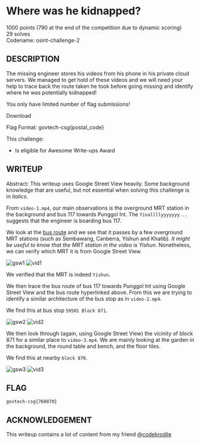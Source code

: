# Where was he kidnapped?
1000 points (790 at the end of the competition due to dynamic scoring)<br>
29 solves<br>
Codename: osint-challenge-2

## DESCRIPTION
The missing engineer stores his videos from his phone in his private cloud servers. We managed to get hold of these videos and we will need your help to trace back the route taken he took before going missing and identify where he was potentially kidnapped!

You only have limited number of flag submissions!

Download

Flag Format: govtech-csg{postal_code}

This challenge:
- Is eligible for Awesome Write-ups Award

## WRITEUP
Abstract: This writeup uses Google Street View heavily. Some background knowledge that are useful, but not essential when solving this challenge is in _italics_.

From `video-1.mp4`, our main observations is the overground MRT station in the background and bus 117 towards Punggol Int. The `finallllyyyyyyy...` suggests that the engineer is boarding bus 117.

We look at the [bus route](https://www.transitlink.com.sg/eservice/eguide/service_route.php?service=117) and we see that it passes by a few overground MRT stations (such as Sembawang, Canberra, Yishun and Khatib). _It might be useful to know that the MRT station in the video is Yishun._ Nonetheless, we can verify which MRT it is from Google Street View.

![gsw1](Images/gsw1.png)
![vid1](Images/vid1.png)

We verified that the MRT is indeed `Yishun`.

We then trace the bus route of bus 117 towards Punggol Int using Google Street View and the bus route hyperlinked above. From this we are trying to identify a similar architecture of the bus stop as in `video-2.mp4`.

We find this at bus stop `59501 Block 871`.

![gsw2](Images/gsw2.png)
![vid2](Images/vid2.png)


We then look through (again, using Google Street View) the vicinity of block 871 for a similar place to `video-3.mp4`. We are mainly looking at the garden in the background, the round table and bench, and the floor tiles.

We find this at nearby `block 870`.

![gsw3](Images/gsw3.png)
![vid3](Images/vid3.png)

## FLAG
`govtech-csg{760870}`

## ACKNOWLEDGEMENT
This writeup contains a lot of content from my friend @[codekrodile](https://github.com/codekrodile)
